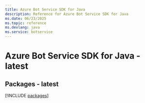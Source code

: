 ```yaml
---
title: Azure Bot Service SDK for Java
description: Reference for Azure Bot Service SDK for Java
ms.date: 06/23/2025
ms.topic: reference
ms.devlang: java
ms.service: botservice
---
```

# Azure Bot Service SDK for Java - latest
## Packages - latest
[!INCLUDE [packages](bot-service-index.md)]